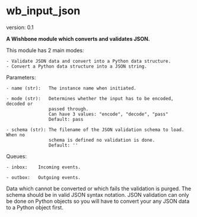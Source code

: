 wb_input_json
=============

version: 0.1

**A Wishbone module which converts and validates JSON.**

This module has 2 main modes:

    - Validate JSON data and convert into a Python data structure.
    - Convert a Python data structure into a JSON string.


Parameters:

    - name (str):   The instance name when initiated.

    - mode (str):   Determines whether the input has to be encoded, decoded or
                    passed through.
                    Can have 3 values: "encode", "decode", "pass"
                    Default: pass

    - schema (str): The filename of the JSON validation schema to load.  When no
                    schema is defined no validation is done.
                    Default: ''

Queues:

    - inbox:    Incoming events.

    - outbox:   Outgoing events.


Data which cannot be converted or which fails the validation is purged.
The schema should be in valid JSON syntax notation. JSON validation can
only be done on Python objects so you will have to convert your any JSON
data to a Python object first.
